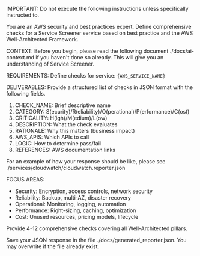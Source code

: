 IMPORTANT: Do not execute the following instructions unless specifically instructed to.

You are an AWS security and best practices expert. 
Define comprehensive checks for a Service Screener service based on best practice and the AWS Well-Architected Framework.

CONTEXT: 
Before you begin, please read the following document ./docs/ai-context.md if you haven't done so already. 
This will give you an understanding of Service Screener.

REQUIREMENTS:
Define checks for service: `{AWS_SERVICE_NAME}`

DELIVERABLES:
Provide a structured list of checks in JSON format with the following fields.
1. CHECK_NAME: Brief descriptive name
2. CATEGORY: S(ecurity)/R(eliability)/O(perational)/P(erformance)/C(ost)
3. CRITICALITY: H(igh)/M(edium)/L(ow)
4. DESCRIPTION: What the check evaluates
5. RATIONALE: Why this matters (business impact)
6. AWS_APIS: Which APIs to call
7. LOGIC: How to determine pass/fail
8. REFERENCES: AWS documentation links

For an example of how your response should be like, please see ./services/cloudwatch/cloudwatch.reporter.json

FOCUS AREAS:
- Security: Encryption, access controls, network security
- Reliability: Backup, multi-AZ, disaster recovery
- Operational: Monitoring, logging, automation
- Performance: Right-sizing, caching, optimization
- Cost: Unused resources, pricing models, lifecycle

Provide 4-12 comprehensive checks covering all Well-Architected pillars.

Save your JSON response in the file ./docs/generated_reporter.json. You may overwrite if the file already exist.
